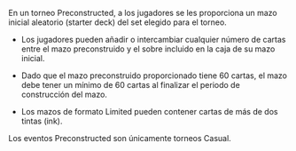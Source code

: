 En un torneo Preconstructed, a los jugadores se les proporciona un mazo inicial aleatorio (starter deck) del set elegido para el torneo.

- Los jugadores pueden añadir o intercambiar cualquier número de cartas entre el mazo preconstruido y el sobre incluido en la caja de su mazo inicial.  
      
    
- Dado que el mazo preconstruido proporcionado tiene 60 cartas, el mazo debe tener un mínimo de 60 cartas al finalizar el periodo de construcción del mazo.  
      
    
- Los mazos de formato Limited pueden contener cartas de más de dos tintas (ink).  
      
    

Los eventos Preconstructed son únicamente torneos Casual.